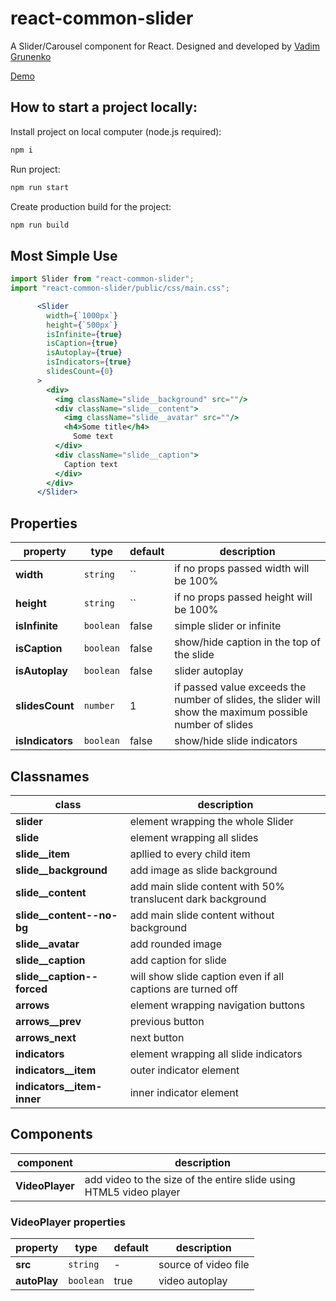 # react-common-slider

A Slider/Carousel component for React. Designed and developed by [Vadim Grunenko](https://github.com/vadigru)

[Demo](https://react-common-slider.vercel.app/)

## How to start a project locally:
Install project on local computer (node.js required):
```sh
npm i
```
Run project:
```sh
npm run start
```
Create production build for the project:
```sh
npm run build
```

## Most Simple Use

```jsx
import Slider from "react-common-slider";
import "react-common-slider/public/css/main.css";

      <Slider
        width={`1000px`}
        height={`500px`}
        isInfinite={true}
        isCaption={true}
        isAutoplay={true}
        isIndicators={true}
        slidesCount={0}
      >
        <div>
          <img className="slide__background" src=""/>
          <div className="slide__content">
            <img className="slide__avatar" src=""/>
            <h4>Some title</h4>
              Some text
          </div>
          <div className="slide__caption">
            Caption text
          </div>
        </div>
      </Slider>
```

## Properties

| property | type | default | description |
|-|-|-|-|
| **width** | `string` | ``| if no props passed width will be 100% |
| **height** | `string` | `` | if no props passed height will be 100% |
| **isInfinite** | `boolean` | false | simple slider or infinite |
| **isCaption** | `boolean` | false | show/hide caption in the top of the slide |
| **isAutoplay** | `boolean` | false | slider autoplay |
| **slidesCount** | `number` | 1 | if passed value exceeds the number of slides, the slider will show the maximum possible number of slides |
| **isIndicators** | `boolean` | false | show/hide slide indicators |

## Classnames

| class | description |
|-|-|
| **slider** | element wrapping the whole Slider |
| **slide** | element wrapping all slides |
| **slide__item** | apllied to every child item |
| **slide__background** | add image as slide background |
| **slide__content** | add main slide content with 50% translucent dark background |
| **slide__content--no-bg** | add main slide content without background |
| **slide__avatar** | add rounded image |
| **slide__caption** | add caption for slide |
| **slide__caption--forced** | will show slide caption even if all captions are turned off |
| **arrows** | element wrapping navigation buttons |
| **arrows__prev** | previous button |
| **arrows_next** | next button |
| **indicators** | element wrapping all slide indicators |
| **indicators__item** | outer indicator element |
| **indicators__item-inner** | inner indicator element |

## Components

| component | description |
|-|-|
| **VideoPlayer** | add video to the size of the entire slide using HTML5 video player |

### VideoPlayer properties

| property | type | default | description |
|-|-|-|-|
| **src** | `string` | - | source of video file |
| **autoPlay** | `boolean` | true | video autoplay |
